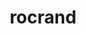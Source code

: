 ---
title: "rocrand"
layout: cache
categories: [package, develop-2025-06-01]
meta: {"compilers": ["gcc@11.4.0", "gcc@13.2.0"], "num_specs": 5, "num_specs_by_stack": {"e4s": 2, "hep": 1, "ml-linux-x86_64-rocm": 2, "root": 5}, "oss": ["ubuntu22.04", "ubuntu24.04"], "platforms": ["linux"], "stacks": ["e4s", "hep", "ml-linux-x86_64-rocm", "root"], "targets": ["x86_64_v3"], "versions": ["5.7.1", "6.3.3", "6.4.0"]}
spec_details: [{"compiler": "gcc@13.2.0", "hash": "dxccfrux54i6qwyvrulsilr2a6ql7oc6", "os": "ubuntu24.04", "platform": "linux", "size": "-", "stacks": ["ml-linux-x86_64-rocm", "root"], "target": "x86_64_v3", "variants": ["amdgpu_target:=gfx90a", "~asan", "build_system=cmake", "build_type=Release", "generator=make", "~hiprand", "~ipo"], "versions": ["6.3.3"]}, {"compiler": "gcc@11.4.0", "hash": "l6ebluhzrulyfbrhskzf6sse3b7gjgfo", "os": "ubuntu22.04", "platform": "linux", "size": "-", "stacks": ["e4s", "root"], "target": "x86_64_v3", "variants": ["amdgpu_target:=auto", "~asan", "build_system=cmake", "build_type=Release", "generator=make", "~hiprand", "~ipo"], "versions": ["6.4.0"]}, {"compiler": "gcc@11.4.0", "hash": "qqc7x7tns3ygei6hfzwkzpj7a4isqvsr", "os": "ubuntu22.04", "platform": "linux", "size": "-", "stacks": ["hep", "root"], "target": "x86_64_v3", "variants": ["amdgpu_target:=auto", "~asan", "build_system=cmake", "build_type=Release", "generator=make", "~hiprand", "~ipo"], "versions": ["5.7.1"]}, {"compiler": "gcc@13.2.0", "hash": "symmezv4u3gkf564cl5io5bonka3czqd", "os": "ubuntu24.04", "platform": "linux", "size": "-", "stacks": ["ml-linux-x86_64-rocm", "root"], "target": "x86_64_v3", "variants": ["amdgpu_target:=gfx90a", "~asan", "build_system=cmake", "build_type=Release", "generator=make", "~hiprand", "~ipo"], "versions": ["6.4.0"]}, {"compiler": "gcc@11.4.0", "hash": "uarpc53zswujhiulpt7ueepmtz4ccl4t", "os": "ubuntu22.04", "platform": "linux", "size": "-", "stacks": ["e4s", "root"], "target": "x86_64_v3", "variants": ["amdgpu_target:=auto", "~asan", "build_system=cmake", "build_type=Release", "generator=make", "+hiprand", "~ipo"], "versions": ["6.4.0"]}]
---